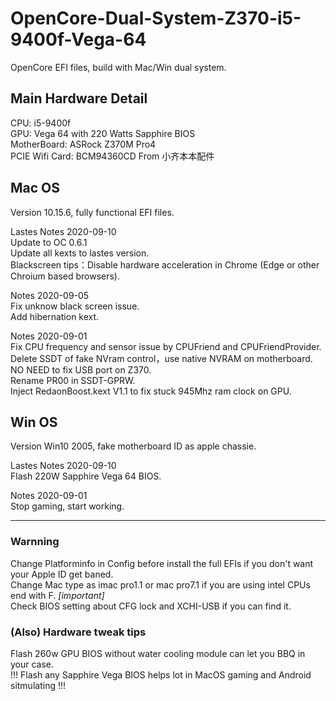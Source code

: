 # OpenCore-Dual-System-Z370-i5-9400f-Vega-64
OpenCore EFI files, build with Mac/Win dual system.  

## Main Hardware Detail  

CPU: i5-9400f  
GPU: Vega 64 with 220 Watts Sapphire BIOS  
MotherBoard: ASRock Z370M Pro4  
PCIE Wifi Card: BCM94360CD From 小齐本本配件  

## Mac OS  
Version 10.15.6, fully functional EFI files.  

Lastes Notes 2020-09-10  
Update to OC 0.6.1  
Update all kexts to lastes version.  
Blackscreen tips：Disable hardware acceleration  in Chrome (Edge or other Chroium based browsers).



Notes 2020-09-05  
Fix unknow black screen issue.  
Add hibernation kext.    

Notes 2020-09-01  
Fix CPU frequency and sensor issue by CPUFriend and CPUFriendProvider.  
Delete SSDT of fake NVram control，use native NVRAM on motherboard.  
NO NEED to fix USB port on Z370.  
Rename PR00 in SSDT-GPRW.  
Inject RedaonBoost.kext V1.1 to fix stuck 945Mhz ram clock on GPU.  

## Win OS  
Version Win10 2005, fake motherboard ID as apple chassie.  

Lastes Notes 2020-09-10  
Flash 220W Sapphire Vega 64 BIOS.  



Notes 2020-09-01  
Stop gaming, start working.  

_____



### Warnning  
Change Platforminfo in Config before install the full EFIs if you don't want your Apple ID get baned.  
Change Mac type as imac pro1.1 or mac pro7.1 if you are using intel CPUs end with F.                *[important]*  
Check BIOS setting about CFG lock and XCHI-USB if you can find it.  



### (Also) Hardware tweak tips  

Flash 260w GPU BIOS without water cooling module can let you BBQ in your case.  
!!! Flash any Sapphire Vega BIOS helps lot in MacOS gaming and Android sitmulating !!!